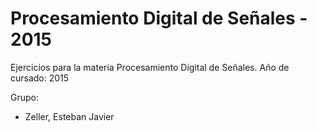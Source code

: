Procesamiento Digital de Señales - 2015
=======================================

Ejercicios para la materia Procesamiento Digital de Señales.
Año de cursado: 2015

Grupo:
* Zeller, Esteban Javier
